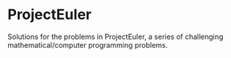 ProjectEuler
============

Solutions for the problems in ProjectEuler, a series of challenging mathematical/computer programming problems.
